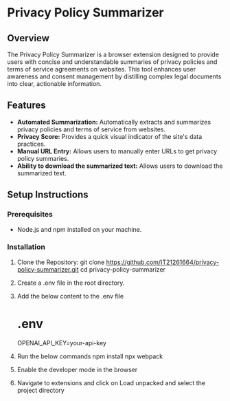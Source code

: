 # Privacy Policy Summarizer

## Overview

The Privacy Policy Summarizer is a browser extension designed to provide users with concise and understandable summaries of privacy policies and terms of service agreements on websites. This tool enhances user awareness and consent management by distilling complex legal documents into clear, actionable information.

## Features

- **Automated Summarization:** Automatically extracts and summarizes privacy policies and terms of service from websites.
- **Privacy Score:** Provides a quick visual indicator of the site's data practices.
- **Manual URL Entry:** Allows users to manually enter URLs to get privacy policy summaries.
- **Ability to download the summarized text:** Allows users to download the summarized text.

## Setup Instructions

### Prerequisites

- Node.js and npm installed on your machine.

### Installation

1. Clone the Repository:
   git clone https://github.com/IT21261664/privacy-policy-summarizer.git
   cd privacy-policy-summarizer

2. Create a .env file in the root directory.

3. Add the below content to the .env file
   # .env
   OPENAI_API_KEY=your-api-key

4. Run the below commands
   npm install
   npx webpack

5. Enable the developer mode in the browser

6. Navigate to extensions and click on Load unpacked and select the project directory
